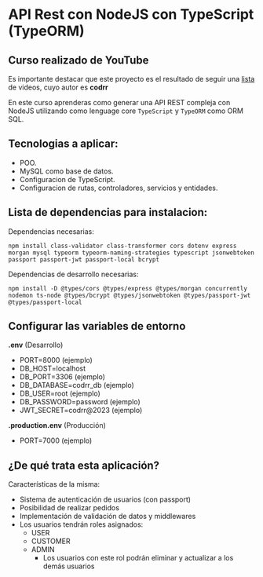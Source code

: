 # API Rest con NodeJS con TypeScript (TypeORM)

## Curso realizado de YouTube

Es importante destacar que este proyecto es el resultado de seguir una [lista](https://www.youtube.com/playlist?list=PLergODdA95keGVKSOPApWRw0XuA-ivH_u) de videos, cuyo autor es **codrr**

En este curso aprenderas como generar una API REST compleja con NodeJS utilizando como lenguage core `TypeScript` y `TypeORM` como ORM SQL.

## Tecnologias a aplicar:

- POO.
- MySQL como base de datos.
- Configuracion de TypeScript.
- Configuracion de rutas, controladores, servicios y entidades.

## Lista de dependencias para instalacion:

Dependencias necesarias:

```
npm install class-validator class-transformer cors dotenv express morgan mysql typeorm typeorm-naming-strategies typescript jsonwebtoken passport passport-jwt passport-local bcrypt
```

Dependencias de desarrollo necesarias:

```
npm install -D @types/cors @types/express @types/morgan concurrently nodemon ts-node @types/bcrypt @types/jsonwebtoken @types/passport-jwt @types/passport-local 
```

## Configurar las variables de entorno

**.env** (Desarrollo)

- PORT=8000 (ejemplo)
- DB_HOST=localhost
- DB_PORT=3306 (ejemplo)
- DB_DATABASE=codrr_db (ejemplo)
- DB_USER=root (ejemplo)
- DB_PASSWORD=password (ejemplo)
- JWT_SECRET=codrr@2023 (ejemplo)

**.production.env** (Producción)

- PORT=7000 (ejemplo)


## ¿De qué trata esta aplicación?

Características de la misma:

- Sistema de autenticación de usuarios (con passport)
- Posibilidad de realizar pedidos
- Implementación de validación de datos y middlewares
- Los usuarios tendrán roles asignados:
  - USER
  - CUSTOMER
  - ADMIN 
    - Los usuarios con este rol podrán eliminar y actualizar a los demás usuarios

